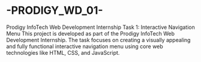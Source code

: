 # -PRODIGY_WD_01-
Prodigy InfoTech Web Development Internship  Task 1: Interactive Navigation Menu  This project is developed as part of the Prodigy InfoTech Web Development Internship. The task focuses on creating a visually appealing and fully functional interactive navigation menu using core web technologies  like HTML, CSS, and JavaScript.
